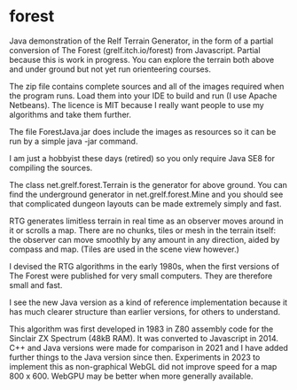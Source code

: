 # forest
Java demonstration of the Relf Terrain Generator, in the form of a partial conversion of The Forest (grelf.itch.io/forest) from Javascript. Partial because this is work in progress. You can explore the terrain both above and under ground but not yet run orienteering courses.

The zip file contains complete sources and all of the images required when the program runs. Load them into your IDE to build and run (I use Apache Netbeans). The licence is MIT because I really want people to use my algorithms and take them further.

The file ForestJava.jar does include the images as resources so it can be run by a simple java -jar command.

I am just a hobbyist these days (retired) so you only require Java SE8 for compiling the sources.

The class net.grelf.forest.Terrain is the generator for above ground. You can find the underground generator in net.grelf.forest.Mine and you should see that complicated dungeon layouts can be made extremely simply and fast.

RTG generates limitless terrain in real time as an observer moves around in it or scrolls a map. There are no chunks, tiles or mesh in the terrain itself: the observer can move smoothly by any amount in any direction, aided by compass and map. (Tiles are used in the scene view however.)

I devised the RTG algorithms in the early 1980s, when the first versions of The Forest were published for very small computers. They are therefore small and fast.

I see the new Java version as a kind of reference implementation because it has much clearer structure than earlier versions, for others to understand.

This algorithm was first developed in 1983 in Z80 assembly code for the Sinclair ZX Spectrum (48kB RAM).
It was converted to Javascript in 2014.
C++ and Java versions were made for comparison in 2021 and I have added further things to the Java version since then.
Experiments in 2023 to implement this as non-graphical WebGL did not improve speed for a map 800 x 600. WebGPU may be better when more generally available.
